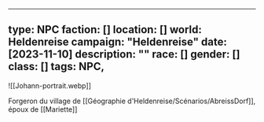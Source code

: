 
--- 
type: NPC 
faction: [] 
location: [] 
world: Heldenreise 
campaign: "Heldenreise" 
date: [2023-11-10] 
description: "" 
race: [] 
gender: [] 
class: [] 
tags: NPC, 
---

![[Johann-portrait.webp]]

Forgeron du village de [[Géographie d'Heldenreise/Scénarios/AbreissDorf]], époux de [[Mariette]]

